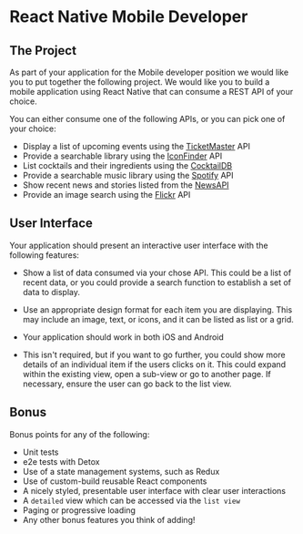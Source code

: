 # React Native Mobile Developer

## The Project

As part of your application for the Mobile developer position we would like you
to put together the following project. We would like you to build a mobile application
using React Native that can consume a REST API of your choice.

You can either consume one of the following APIs, or you can pick one of your choice:

- Display a list of upcoming events using the [TicketMaster](https://developer.ticketmaster.com/products-and-docs/apis/getting-started/) API
- Provide a searchable library using the [IconFinder](https://developer.iconfinder.com/reference/overview-1) API
- List cocktails and their ingredients using the [CocktailDB](https://www.thecocktaildb.com/api.php)
- Provide a searchable music library using the [Spotify](https://developer.spotify.com/documentation/web-api/) API
- Show recent news and stories listed from the [NewsAPI](https://newsapi.org/)
- Provide an image search using the [Flickr](https://www.flickr.com/services/api/) API

## User Interface

Your application should present an interactive user interface with the following features:

- Show a list of data consumed via your chose API.
  This could be a list of recent data, or you could provide a search
  function to establish a set of data to display.

- Use an appropriate design format for each item you are displaying.
  This may include an image, text, or icons, and it can
  be listed as list or a grid.
  
- Your application should work in both iOS and Android

- This isn't required, but if you want to go further, you could show more details
  of an individual item if the users clicks on it. This could expand within the existing
  view, open a sub-view or go to another page. If necessary, ensure the user can go back
  to the list view.

## Bonus

Bonus points for any of the following:

- Unit tests
- e2e tests with Detox
- Use of a state management systems, such as Redux
- Use of custom-build reusable React components
- A nicely styled, presentable user interface with clear user interactions
- A `detailed` view which can be accessed via the `list view`
- Paging or progressive loading
- Any other bonus features you think of adding!
